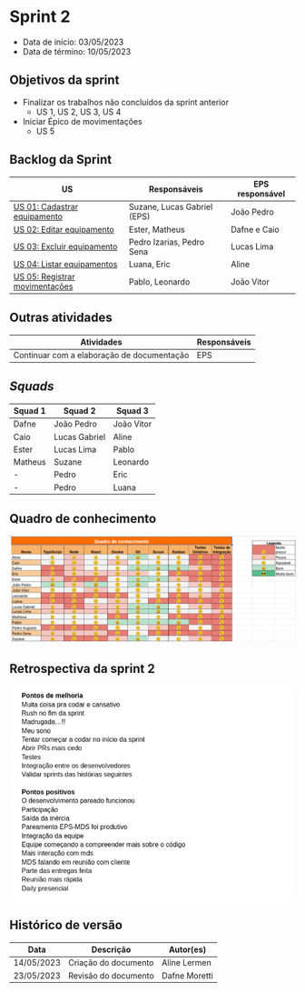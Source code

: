 # Sprint 2

- Data de início: 03/05/2023
- Data de término: 10/05/2023

## Objetivos da sprint
* Finalizar os trabalhos não concluídos da sprint anterior
    * US 1, US 2, US 3, US 4
* Iniciar Épico de movimentações
    * US 5

## Backlog da Sprint
|**US**|**Responsáveis**|**EPS responsável**|
|--------|-------------|-------------|
| [US 01: Cadastrar equipamento](https://github.com/fga-eps-mds/2023-1-Alectrion-DOC/issues/31)    |Suzane, Lucas Gabriel (EPS)| João Pedro |
| [US 02: Editar equipamento](https://github.com/fga-eps-mds/2023-1-Alectrion-DOC/issues/36)       |Ester, Matheus| Dafne e Caio |
| [US 03: Excluir equipamento](https://github.com/fga-eps-mds/2023-1-Alectrion-DOC/issues/37)      |Pedro Izarias, Pedro Sena| Lucas Lima|
| [US 04: Listar equipamentos](https://github.com/fga-eps-mds/2023-1-Alectrion-DOC/issues/64)      |Luana, Eric| Aline |
| [US 05: Registrar movimentações](https://github.com/fga-eps-mds/2023-1-alectrion-doc/issues/50)  |Pablo, Leonardo| João Vitor|

## Outras atividades
|**Atividades**|**Responsáveis**|
|--------|-------------|
Continuar com a elaboração de documentação | EPS


## *Squads*
|**Squad 1**|**Squad 2**     |**Squad 3**|
|-----------|----------------|-----------|
| Dafne     |  João Pedro    | João Vitor
| Caio      | Lucas Gabriel  | Aline
| Ester     | Lucas Lima     | Pablo
| Matheus   | Suzane         | Leonardo
|    -      | Pedro          | Eric
|    -      | Pedro          | Luana



## Quadro de conhecimento
<img src="../../assets/quadro-conhecimento/quadro-sprint2.png">

## Retrospectiva da sprint 2
<img src="../../assets/retrospectivas/retro-sprint2.png">


## Histórico de versão

|**Data**|**Descrição**|**Autor(es)**|
|--------|-------------|--------------|
| 14/05/2023 | Criação do documento | Aline Lermen |
| 23/05/2023 | Revisão do documento | Dafne Moretti |